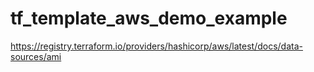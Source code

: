 # tf_template_aws_demo_example

https://registry.terraform.io/providers/hashicorp/aws/latest/docs/data-sources/ami

